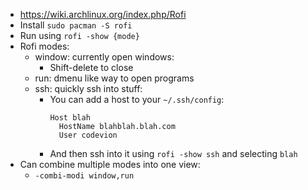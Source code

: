 * https://wiki.archlinux.org/index.php/Rofi
* Install `sudo pacman -S rofi`
* Run using `rofi -show {mode}`
* Rofi modes:
  * window: currently open windows:
    * Shift-delete to close
  * run: dmenu like way to open programs
  * ssh: quickly ssh into stuff:
    * You can add a host to your `~/.ssh/config`:
      ```
      Host blah
        HostName blahblah.blah.com
        User codevion
      ```
    * And then ssh into it using `rofi -show ssh` and selecting `blah`
* Can combine multiple modes into one view:
  * `-combi-modi window,run`
